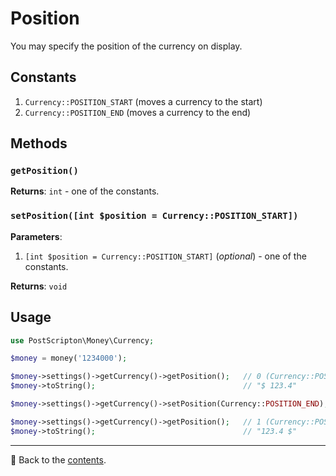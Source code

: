 # Position
You may specify the position of the currency on display.

## Constants

1. `Currency::POSITION_START` (moves a currency to the start)
2. `Currency::POSITION_END` (moves a currency to the end)

## Methods

### `getPosition()`
**Returns**: `int` - one of the constants.

### `setPosition([int $position = Currency::POSITION_START])`
**Parameters**:
1. `[int $position = Currency::POSITION_START]` (*optional*) - one of the constants.

**Returns**: `void`

## Usage

```php
use PostScripton\Money\Currency;

$money = money('1234000');

$money->settings()->getCurrency()->getPosition();   // 0 (Currency::POSITION_START)
$money->toString();                                 // "$ 123.4"

$money->settings()->getCurrency()->setPosition(Currency::POSITION_END);

$money->settings()->getCurrency()->getPosition();   // 1 (Currency::POSITION_END)
$money->toString();                                 // "123.4 $"
```

---

📌 Back to the [contents](/docs/03_currencies/README.md).
